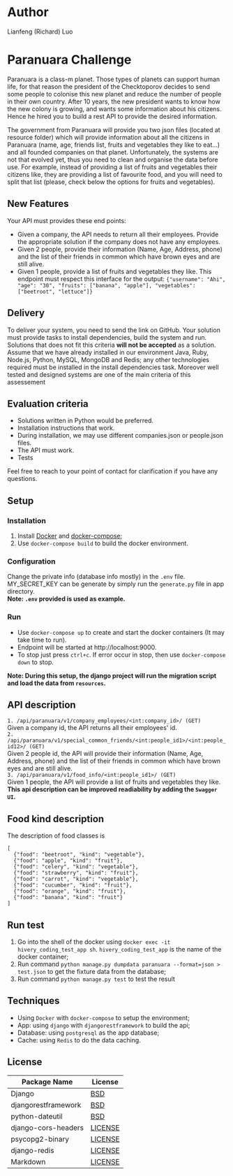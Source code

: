 # Author

Lianfeng (Richard) Luo

# Paranuara Challenge

Paranuara is a class-m planet. Those types of planets can support human life, for that reason the president of the Checktoporov decides to send some people to colonise this new planet and
reduce the number of people in their own country. After 10 years, the new president wants to know how the new colony is growing, and wants some information about his citizens. Hence he hired you to build a rest API to provide the desired information.

The government from Paranuara will provide you two json files (located at resource folder) which will provide information about all the citizens in Paranuara (name, age, friends list, fruits and vegetables they like to eat...) and all founded companies on that planet.
Unfortunately, the systems are not that evolved yet, thus you need to clean and organise the data before use.
For example, instead of providing a list of fruits and vegetables their citizens like, they are providing a list of favourite food, and you will need to split that list (please, check below the options for fruits and vegetables).

## New Features

Your API must provides these end points:

- Given a company, the API needs to return all their employees. Provide the appropriate solution if the company does not have any employees.
- Given 2 people, provide their information (Name, Age, Address, phone) and the list of their friends in common which have brown eyes and are still alive.
- Given 1 people, provide a list of fruits and vegetables they like. This endpoint must respect this interface for the output: `{"username": "Ahi", "age": "30", "fruits": ["banana", "apple"], "vegetables": ["beetroot", "lettuce"]}`

## Delivery

To deliver your system, you need to send the link on GitHub. Your solution must provide tasks to install dependencies, build the system and run. Solutions that does not fit this criteria **will not be accepted** as a solution. Assume that we have already installed in our environment Java, Ruby, Node.js, Python, MySQL, MongoDB and Redis; any other technologies required must be installed in the install dependencies task. Moreover well tested and designed systems are one of the main criteria of this assessement

## Evaluation criteria

- Solutions written in Python would be preferred.
- Installation instructions that work.
- During installation, we may use different companies.json or people.json files.
- The API must work.
- Tests

Feel free to reach to your point of contact for clarification if you have any questions.

## Setup

### Installation

1. Install [Docker](https://store.docker.com/search?type=edition&offering=community) and [docker-compose](https://docs.docker.com/compose/install/#install-compose);
2. Use `docker-compose build` to build the docker environment.

### Configuration

Change the private info (database info mostly) in the `.env` file. \
MY_SECRET_KEY can be generate by simply run the `generate.py` file in app directory.\
<b>Note: `.env` provided is used as example.</b>

### Run

- Use `docker-compose up` to create and start the docker containers (It may take time to run).
- Endpoint will be started at http://localhost:9000.
- To stop just press `ctrl+c`. If error occur in stop, then use `docker-compose down` to stop.<br>

<b>Note: During this setup, the django project will run the migration script and load the data from `resources`.</b>

## API description

`1. /api/paranuara/v1/company_employees/<int:company_id>/ (GET)`\
Given a company id, the API returns all their employees' id. \
`2. /api/paranuara/v1/special_common_friends/<int:people_id1>/<int:people_id12>/ (GET)`\
Given 2 people id, the API will provide their information (Name, Age, Address, phone) and the list of their friends in common which have brown eyes and are still alive.\
`3. /api/paranuara/v1/food_info/<int:people_id1>/ (GET)`\
Given 1 people, the API will provide a list of fruits and vegetables they like.\
<b>This api description can be improved readiability by adding the `Swagger UI`.</b>

## Food kind description

The description of food classes is

```
[
  {"food": "beetroot", "kind": "vegetable"},
  {"food": "apple", "kind": "fruit"},
  {"food": "celery", "kind": "vegetable"},
  {"food": "strawberry", "kind": "fruit"},
  {"food": "carrot", "kind": "vegetable"},
  {"food": "cucumber", "kind": "fruit"},
  {"food": "orange", "kind": "fruit"},
  {"food": "banana", "kind": "fruit"}
]
```

## Run test

1. Go into the shell of the docker using `docker exec -it hivery_coding_test_app sh`. `hivery_coding_test_app` is the name of the docker container;
2. Run command `python manage.py dumpdata paranuara --format=json > test.json` to get the fixture data from the database;
3. Run command `python manage.py test` to test the result

## Techniques

- Using `Docker` with `docker-compose` to setup the environment;
- App: using `django` with `djangorestframework` to build the api;
- Database: using `postgresql` as the app database;
- Cache: using `Redis` to do the data caching.

## License

| Package Name        | License                                                                       |
| ------------------- | ----------------------------------------------------------------------------- |
| Django              | [BSD](https://github.com/django/django/blob/master/LICENSE)                   |
| djangorestframework | [BSD](https://github.com/encode/django-rest-framework/blob/master/LICENSE.md) |
| python-dateutil     | [BSD](https://github.com/dateutil/dateutil/blob/master/LICENSE)               |
| django-cors-headers | [LICENSE](https://github.com/ottoyiu/django-cors-headers/blob/master/LICENSE) |
| psycopg2-binary     | [LICENSE](https://github.com/psycopg/psycopg2/blob/master/LICENSE)            |
| django-redis        | [LICENSE](https://github.com/niwinz/django-redis/blob/master/LICENSE)         |
| Markdown            | [LICENSE](https://github.com/Python-Markdown/markdown/blob/master/LICENSE.md) |
